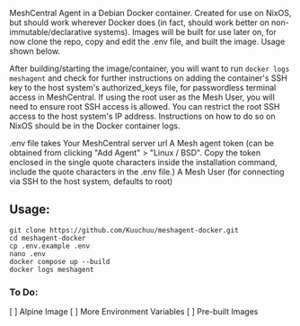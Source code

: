 MeshCentral Agent in a Debian Docker container. Created for use on NixOS, but should work wherever Docker does (in fact, should work better on non-immutable/declarative systems).
Images will be built for use later on, for now clone the repo, copy and edit the .env file, and built the image. Usage shown below.

After building/starting the image/container, you will want to run `docker logs meshagent` and check for further instructions on adding the container's SSH key to the host system's authorized_keys file, for passwordless terminal access in MeshCentral.
If using the root user as the Mesh User, you will need to ensure root SSH access is allowed. You can restrict the root SSH access to the host system's IP address. Instructions on how to do so on NixOS should be in the Docker container logs.

.env file takes
  Your MeshCentral server url
  A Mesh agent token (can be obtained from clicking "Add Agent" > "Linux / BSD". Copy the token enclosed in the single quote characters inside the installation command, include the quote characters in the .env file.)
  A Mesh User (for connecting via SSH to the host system, defaults to root)

## Usage:
```
git clone https://github.com/Kuuchuu/meshagent-docker.git
cd meshagent-docker
cp .env.example .env
nano .env
docker compose up --build
docker logs meshagent
```

### To Do:
  [ ] Alpine Image
  [ ] More Environment Variables
  [ ] Pre-built Images
